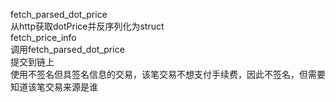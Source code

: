 fetch_parsed_dot_price</br>
  从http获取dotPrice并反序列化为struct</br>
fetch_price_info</br>
  调用fetch_parsed_dot_price</br>
  提交到链上</br>
  使用不签名但具签名信息的交易，该笔交易不想支付手续费，因此不签名，但需要知道该笔交易来源是谁</br>
  
